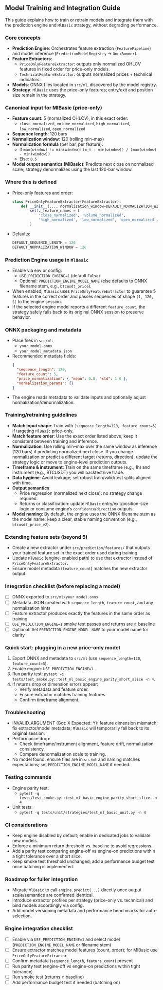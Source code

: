 ## Model Training and Integration Guide

This guide explains how to train or retrain models and integrate them with the prediction engine and `MlBasic` strategy, without degrading performance.

### Core concepts
- **Prediction Engine**: Orchestrates feature extraction (`FeaturePipeline`) and model inference (`PredictionModelRegistry` → `OnnxRunner`).
- **Feature Extractors**:
  - `PriceOnlyFeatureExtractor`: outputs only normalized OHLCV features in fixed order for price-only models.
  - `TechnicalFeatureExtractor`: outputs normalized prices + technical indicators.
- **Models**: ONNX files located in `src/ml`, discovered by the model registry.
- **Strategy**: `MlBasic` uses the price-only features; entry/exit and position size remain in the strategy.

### Canonical input for MlBasic (price-only)
- **Feature count**: 5 (normalized OHLCV), in this exact order:
  - `close_normalized`, `volume_normalized`, `high_normalized`, `low_normalized`, `open_normalized`
- **Sequence length**: 120 bars
- **Normalization window**: 120 (rolling min–max)
- **Normalization formula** (per bar, per feature):
  - If `max(window) != min(window)`: `(x_t - min(window)) / (max(window) - min(window))`
  - Else: `0.5`
- **Model output semantics (MlBasic)**: Predicts next close on normalized scale; strategy denormalizes using the last 120-bar window.

### Where this is defined
- Price-only features and order:
  ```1:29:src/prediction/features/price_only.py
  class PriceOnlyFeatureExtractor(FeatureExtractor):
      def __init__(..., normalization_window=DEFAULT_NORMALIZATION_WINDOW):
          self._feature_names = [
              'close_normalized', 'volume_normalized',
              'high_normalized', 'low_normalized', 'open_normalized',
          ]
  ```
- Defaults:
  ```20:22:src/config/constants.py
  DEFAULT_SEQUENCE_LENGTH = 120
  DEFAULT_NORMALIZATION_WINDOW = 120
  ```

### Prediction Engine usage in `MlBasic`
- Enable via env or config:
  - `USE_PREDICTION_ENGINE=1` (default `False`)
  - Optional: `PREDICTION_ENGINE_MODEL_NAME` (else defaults to ONNX filename stem, e.g., `btcusdt_price`).
- When enabled, `MlBasic` uses `PriceOnlyFeatureExtractor` to guarantee 5 features in the correct order and passes sequences of shape `(1, 120, 5)` to the engine session.
- If the selected engine model reports a different `feature_count`, the strategy safely falls back to its original ONNX session to preserve behavior.

### ONNX packaging and metadata
- Place files in `src/ml`:
  - `your_model.onnx`
  - `your_model_metadata.json`
- Recommended metadata fields:
  ```json
  {
    "sequence_length": 120,
    "feature_count": 5,
    "price_normalization": { "mean": 0.0, "std": 1.0 },
    "normalization_params": {}
  }
  ```
- The engine reads metadata to validate inputs and optionally adjust normalization/denormalization.

### Training/retraining guidelines
- **Match input shape**: Train with `(sequence_length=120, feature_count=5)` if targeting `MlBasic` price-only.
- **Match feature order**: Use the exact order listed above; keep it consistent between training and inference.
- **Normalization**: Use rolling min–max over the same window as inference (120 bars) if predicting normalized next close. If you change normalization or predict a different target (returns, direction), update the strategy logic or move to engine-level prediction outputs.
- **Timeframe & instrument**: Train on the same timeframe (e.g., 1h) and instrument (e.g., BTCUSDT) you will backtest/live trade.
- **Data hygiene**: Avoid leakage; set robust train/valid/test splits aligned with time.
- **Output semantics**:
  - Price regression (normalized next close): no strategy change required.
  - Returns or classification: update `MlBasic` entry/exit/position-size logic or consume engine’s `confidence`/`direction` outputs.
- **Model naming**: By default, the engine uses the ONNX filename stem as the model name; keep a clear, stable naming convention (e.g., `btcusdt_price_v2`).

### Extending feature sets (beyond 5)
- Create a new extractor under `src/prediction/features/` that outputs your trained feature set in the exact order used during training.
- Update `MlBasic` (engine-enabled path) to use that extractor instead of `PriceOnlyFeatureExtractor`.
- Ensure model metadata (`feature_count`) matches the new extractor output.

### Integration checklist (before replacing a model)
- [ ] ONNX exported to `src/ml/your_model.onnx`
- [ ] Metadata JSON created with `sequence_length`, `feature_count`, and any normalization hints
- [ ] Feature extractor produces exactly the features in the same order as training
- [ ] `USE_PREDICTION_ENGINE=1` smoke test passes and returns are ≥ baseline
- [ ] Optional: Set `PREDICTION_ENGINE_MODEL_NAME` to your model name for clarity

### Quick start: plugging in a new price-only model
1. Export ONNX and metadata to `src/ml` (use `sequence_length=120`, `feature_count=5`).
2. Enable engine: `USE_PREDICTION_ENGINE=1`.
3. Run parity test: `pytest -q tests/test_smoke.py::test_ml_basic_engine_parity_short_slice -n 4`.
4. If returns drop or dimension errors appear:
   - Verify metadata and feature order.
   - Ensure extractor matches training features.
   - Confirm timeframe alignment.

### Troubleshooting
- INVALID_ARGUMENT (Got: X Expected: Y): feature dimension mismatch; fix extractor/model metadata; `MlBasic` will temporarily fall back to its original session.
- Performance drop:
  - Check timeframe/instrument alignment, feature drift, normalization consistency.
  - Compare denormalization scale to training.
- No model found: ensure files are in `src/ml` and naming matches expectations; set `PREDICTION_ENGINE_MODEL_NAME` if needed.

### Testing commands
- Engine parity test:
  - `pytest -q tests/test_smoke.py::test_ml_basic_engine_parity_short_slice -n 4`
- Unit tests:
  - `pytest -q tests/unit/strategies/test_ml_basic_unit.py -n 4`

### CI considerations
- Keep engine disabled by default; enable in dedicated jobs to validate new models.
- Enforce a minimum return threshold vs. baseline to avoid regressions.
- Add a parity test comparing engine-off vs engine-on predictions within a tight tolerance over a short slice.
- Keep smoke test threshold unchanged; add a performance budget test once batching is implemented.

### Roadmap for fuller integration
- Migrate `MlBasic` to call `engine.predict(...)` directly once output scale/semantics are confirmed identical.
- Introduce extractor profiles per strategy (price-only vs. technical) and bind models accordingly via config.
- Add model versioning metadata and performance benchmarks for auto-selection.

### Engine integration checklist
- [ ] Enable via `USE_PREDICTION_ENGINE=1` and select model (`PREDICTION_ENGINE_MODEL_NAME` or filename stem)
- [ ] Ensure extractor matches model features (count, order); for MlBasic use `PriceOnlyFeatureExtractor`
- [ ] Confirm metadata (`sequence_length`, `feature_count`) present
- [ ] Run parity test (engine-off vs engine-on predictions within tight tolerance)
- [ ] Run smoke test (returns ≥ baseline)
- [ ] Add performance budget test if needed (batching on)

